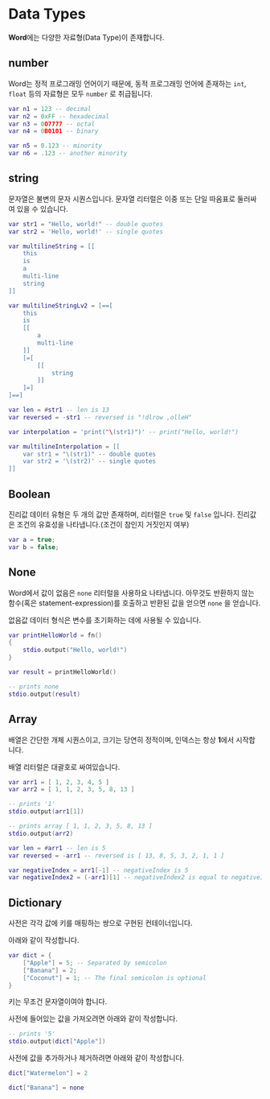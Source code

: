 # Data Types
**Word**에는 다양한 자료형(Data Type)이 존재합니다.

## number
Word는 정적 프로그래밍 언어이기 때문에, 동적 프로그래밍 언어에 존재하는 `int`, `float` 등의 자료형은 모두 `number` 로 취급됩니다.

```lua
var n1 = 123 -- decimal
var n2 = 0xFF -- hexadecimal
var n3 = 0O7777 -- octal
var n4 = 0B0101 -- binary

var n5 = 0.123 -- minority
var n6 = .123 -- another minority
```

## string
문자열은 불변의 문자 시퀀스입니다.
문자열 리터럴은 이중 또는 단일 따옴표로 둘러싸여 있을 수 있습니다.
```lua
var str1 = "Hello, world!" -- double quotes
var str2 = 'Hello, world!' -- single quotes

var multilineString = [[
    this
    is
    a
    multi-line
    string
]]

var multilineStringLv2 = [==[
    this
    is
    [[
        a
        multi-line
    ]]
    [=[
        [[
            string
        ]]
    ]=]
]==]

var len = #str1 -- len is 13
var reversed = -str1 -- reversed is "!dlrow ,olleH"

var interpolation = 'print("\(str1)")' -- print("Hello, world!")

var multilineInterpolation = [[
    var str1 = "\(str1)" -- double quotes
    var str2 = '\(str2)' -- single quotes
]]
```

## Boolean
진리값 데이터 유형은 두 개의 값만 존재하며, 리터럴은 `true` 및 `false` 입니다.
진리값은 조건의 유효성을 나타냅니다.(조건이 참인지 거짓인지 여부)

```lua
var a = true;
var b = false;
```

## None
Word에서 값이 없음은 `none` 리터럴을 사용하요 나타냅니다.
아무것도 반환하지 않는 함수(혹은 statement-expression)를 호출하고 반환된 값을 얻으면 `none` 을 얻습니다.

없음값 데이터 형식은 변수를 초기화하는 데에 사용될 수 있습니다.

```lua
var printHelloWorld = fn()
{
    stdio.output("Hello, world!")
}

var result = printHelloWorld()

-- prints none
stdio.output(result)
```

## Array
배열은 간단한 개체 시퀀스이고, 크기는 당연히 정적이며, 인덱스는 항상 **1**에서 시작합니다.

배열 리터럴은 대괄호로 싸여있습니다.

```lua
var arr1 = [ 1, 2, 3, 4, 5 ]
var arr2 = [ 1, 1, 2, 3, 5, 8, 13 ]

-- prints '1'
stdio.output(arr1[1])

-- prints array [ 1, 1, 2, 3, 5, 8, 13 ]
stdio.output(arr2)

var len = #arr1 -- len is 5
var reversed = -arr1 -- reversed is [ 13, 8, 5, 3, 2, 1, 1 ]

var negativeIndex = arr1[-1] -- negativeIndex is 5
var negativeIndex2 = (-arr1)[1] -- negativeIndex2 is equal to negativeIndex
```

## Dictionary
사전은 각각 값에 키를 매핑하는 쌍으로 구현된 컨테이너입니다.

아래와 같이 작성합니다.

```lua
var dict = {
    ["Apple"] = 5; -- Separated by semicolon
    ["Banana"] = 2;
    ["Coconut"] = 1; -- The final semicolon is optional
}
```
키는 무조건 문자열이여야 합니다.

사전에 들어있는 값을 가져오려면 아래와 같이 작성합니다.

```lua
-- prints '5'
stdio.output(dict["Apple"])
```

사전에 값을 추가하거나 제거하려면 아래와 같이 작성합니다.

```lua
dict["Watermelon"] = 2

dict["Banana"] = none
```